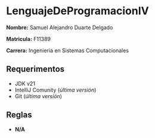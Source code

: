 # LenguajeDeProgramacionIV

**Nombre:** Samuel Alejandro Duarte Delgado

**Matricula:** F11389

**Carrera:** Ingenieria en Sistemas Computacionales

## Requerimentos
- JDK v21
- IntelliJ Comunity (*última versión*)
- Git (*última versión*)

## Reglas 
- **N/A**
